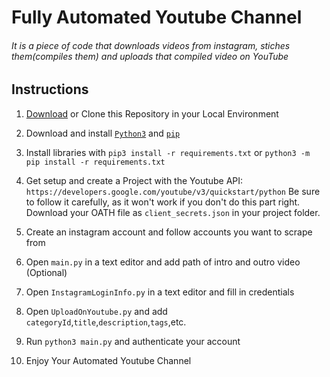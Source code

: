 # Fully Automated Youtube Channel
###### It is a piece of code that downloads videos from instagram, stiches them(compiles them) and uploads that compiled video on YouTube 

## Instructions

1. [Download](https://github.com/neeleshpandey/automated-youtube-channel/archive/refs/heads/master.zip) or Clone this Repository in your Local Environment

2. Download and install [`Python3`](https://www.python.org/downloads/) and [`pip`](https://pip.pypa.io/en/stable/installing/)

3. Install libraries with `pip3 install -r requirements.txt` or `python3 -m pip install -r requirements.txt`

4. Get setup and create a Project with the Youtube API: `https://developers.google.com/youtube/v3/quickstart/python` Be sure to follow it carefully, as it won't work if you don't do this part right. Download your OATH file as `client_secrets.json` in your project folder.

5. Create an instagram account and follow accounts you want to scrape from

6. Open `main.py` in a text editor and add path of intro and outro video (Optional)

7. Open `InstagramLoginInfo.py` in a text editor and fill in credentials

8. Open `UploadOnYoutube.py` and add `categoryId`,`title`,`description`,`tags`,etc.

9. Run `python3 main.py` and authenticate your account 

10. Enjoy Your Automated Youtube Channel



